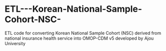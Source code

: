 # ETL---Korean-National-Sample-Cohort-NSC-
ETL code for converting Korean National Sample Cohort (NSC) derived from national insurance health service into OMOP-CDM v5 developed by Ajou University
